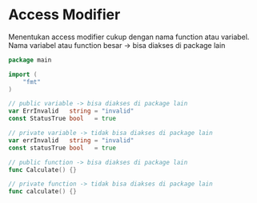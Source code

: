 # Access Modifier

Menentukan access modifier cukup dengan nama function atau variabel.\
Nama variabel atau function besar -> bisa diakses di package lain

```go
package main

import (
    "fmt"
)

// public variable -> bisa diakses di package lain
var ErrInvalid   string = "invalid"
const StatusTrue bool   = true

// private variable -> tidak bisa diakses di package lain
var errInvalid   string = "invalid"
const statusTrue bool   = true

// public function -> bisa diakses di package lain
func Calculate() {}

// private function -> tidak bisa diakses di package lain
func calculate() {}
```
